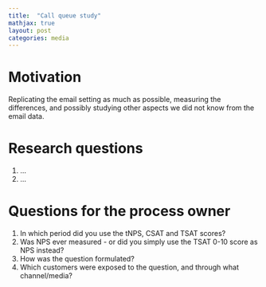 ```yaml
---
title:  "Call queue study"
mathjax: true
layout: post
categories: media
---
```



# Motivation
Replicating the email setting as much as possible, measuring the differences, and possibly studying other aspects we did not know from the email data.

# Research questions

1. ...
2. ...


# Questions for the process owner
1.	In which period did you use the tNPS, CSAT and TSAT scores?
2.	Was NPS ever measured - or did you simply use the TSAT 0-10 score as NPS instead?
3.	How was the question formulated?
4.	Which customers were exposed to the question, and through what channel/media?


